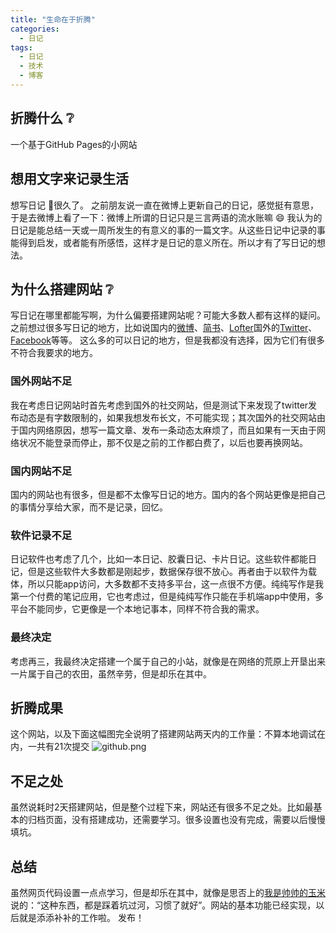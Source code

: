 ```yaml
---
title: "生命在于折腾"
categories:
  - 日记
tags:
  - 日记
  - 技术
  - 博客
---
```

## 折腾什么 :grey_question:
一个基于GitHub Pages的小网站
## 想用文字来记录生活
想写日记 :notebook_with_decorative_cover:很久了。
之前朋友说一直在微博上更新自己的日记，感觉挺有意思，于是去微博上看了一下：微博上所谓的日记只是三言两语的流水账嘛 :smile:
我认为的日记是能总结一天或一周所发生的有意义的事的一篇文字。从这些日记中记录的事能得到启发，或者能有所感悟，这样才是日记的意义所在。所以才有了写日记的想法。
## 为什么搭建网站 :grey_question:
写日记在哪里都能写啊，为什么偏要搭建网站呢？可能大多数人都有这样的疑问。
之前想过很多写日记的地方，比如说国内的[微博](https://weibo.com/)、[简书](https://www.jianshu.com/)、[Lofter](http://www.lofter.com)国外的[Twitter](https://twitter.com/)、[Facebook](https://www.facebook.com/)等等。
这么多的可以日记的地方，但是我都没有选择，因为它们有很多不符合我要求的地方。
### 国外网站不足
我在考虑日记网站时首先考虑到国外的社交网站，但是测试下来发现了twitter发布动态是有字数限制的，如果我想发布长文，不可能实现；其次国外的社交网站由于国内网络原因，想写一篇文章、发布一条动态太麻烦了，而且如果有一天由于网络状况不能登录而停止，那不仅是之前的工作都白费了，以后也要再换网站。
### 国内网站不足
国内的网站也有很多，但是都不太像写日记的地方。国内的各个网站更像是把自己的事情分享给大家，而不是记录，回忆。
### 软件记录不足
日记软件也考虑了几个，比如一本日记、胶囊日记、卡片日记。这些软件都能日记，但是这些软件大多数都是刚起步，数据保存很不放心。再者由于以软件为载体，所以只能app访问，大多数都不支持多平台，这一点很不方便。纯纯写作是我第一个付费的笔记应用，它也考虑过，但是纯纯写作只能在手机端app中使用，多平台不能同步，它更像是一个本地记事本，同样不符合我的需求。
### 最终决定
考虑再三，我最终决定搭建一个属于自己的小站，就像是在网络的荒原上开垦出来一片属于自己的农田，虽然辛劳，但是却乐在其中。
## 折腾成果
这个网站，以及下面这幅图完全说明了搭建网站两天内的工作量：不算本地调试在内，一共有21次提交
![github.png](https://i.loli.net/2019/09/21/J9ESK8NyOs2IUjM.png)
## 不足之处
虽然说耗时2天搭建网站，但是整个过程下来，网站还有很多不足之处。比如最基本的归档页面，没有搭建成功，还需要学习。很多设置也没有完成，需要以后慢慢填坑。
## 总结
虽然网页代码设置一点点学习，但是却乐在其中，就像是思否上的[我是帅帅的玉米](https://segmentfault.com/u/woshishuaishuaideyumi)说的：“这种东西，都是踩着坑过河，习惯了就好”。网站的基本功能已经实现，以后就是添添补补的工作啦。
发布！
